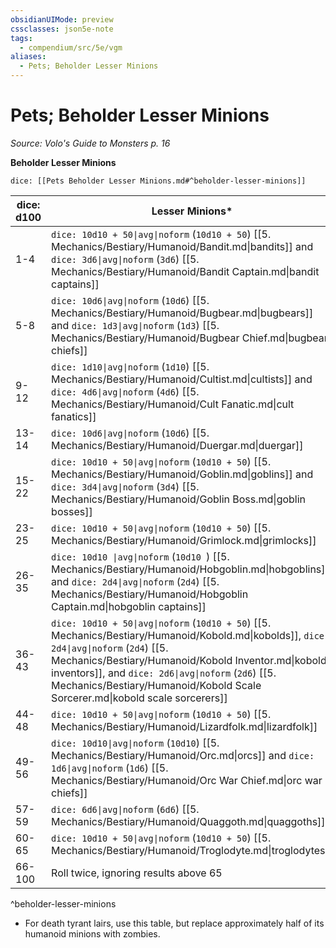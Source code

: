 ```yaml
---
obsidianUIMode: preview
cssclasses: json5e-note
tags:
  - compendium/src/5e/vgm
aliases:
  - Pets; Beholder Lesser Minions
---
```

# Pets; Beholder Lesser Minions
*Source: Volo's Guide to Monsters p. 16* 

**Beholder Lesser Minions**

`dice: [[Pets Beholder Lesser Minions.md#^beholder-lesser-minions]]`

| dice: d100 | Lesser Minions* |
|------------|-----------------|
| 1-4 | `dice: 10d10 + 50\|avg\|noform` (`10d10 + 50`) [[5. Mechanics/Bestiary/Humanoid/Bandit.md\|bandits]] and `dice: 3d6\|avg\|noform` (`3d6`) [[5. Mechanics/Bestiary/Humanoid/Bandit Captain.md\|bandit captains]] |
| 5-8 | `dice: 10d6\|avg\|noform` (`10d6`) [[5. Mechanics/Bestiary/Humanoid/Bugbear.md\|bugbears]] and `dice: 1d3\|avg\|noform` (`1d3`) [[5. Mechanics/Bestiary/Humanoid/Bugbear Chief.md\|bugbear chiefs]] |
| 9-12 | `dice: 1d10\|avg\|noform` (`1d10`) [[5. Mechanics/Bestiary/Humanoid/Cultist.md\|cultists]] and `dice: 4d6\|avg\|noform` (`4d6`) [[5. Mechanics/Bestiary/Humanoid/Cult Fanatic.md\|cult fanatics]] |
| 13-14 | `dice: 10d6\|avg\|noform` (`10d6`) [[5. Mechanics/Bestiary/Humanoid/Duergar.md\|duergar]] |
| 15-22 | `dice: 10d10 + 50\|avg\|noform` (`10d10 + 50`) [[5. Mechanics/Bestiary/Humanoid/Goblin.md\|goblins]] and `dice: 3d4\|avg\|noform` (`3d4`) [[5. Mechanics/Bestiary/Humanoid/Goblin Boss.md\|goblin bosses]] |
| 23-25 | `dice: 10d10 + 50\|avg\|noform` (`10d10 + 50`) [[5. Mechanics/Bestiary/Humanoid/Grimlock.md\|grimlocks]] |
| 26-35 | `dice: 10d10 \|avg\|noform` (`10d10 `) [[5. Mechanics/Bestiary/Humanoid/Hobgoblin.md\|hobgoblins]] and `dice: 2d4\|avg\|noform` (`2d4`) [[5. Mechanics/Bestiary/Humanoid/Hobgoblin Captain.md\|hobgoblin captains]] |
| 36-43 | `dice: 10d10 + 50\|avg\|noform` (`10d10 + 50`) [[5. Mechanics/Bestiary/Humanoid/Kobold.md\|kobolds]], `dice: 2d4\|avg\|noform` (`2d4`) [[5. Mechanics/Bestiary/Humanoid/Kobold Inventor.md\|kobold inventors]], and `dice: 2d6\|avg\|noform` (`2d6`) [[5. Mechanics/Bestiary/Humanoid/Kobold Scale Sorcerer.md\|kobold scale sorcerers]] |
| 44-48 | `dice: 10d10 + 50\|avg\|noform` (`10d10 + 50`) [[5. Mechanics/Bestiary/Humanoid/Lizardfolk.md\|lizardfolk]] |
| 49-56 | `dice: 10d10\|avg\|noform` (`10d10`) [[5. Mechanics/Bestiary/Humanoid/Orc.md\|orcs]] and `dice: 1d6\|avg\|noform` (`1d6`) [[5. Mechanics/Bestiary/Humanoid/Orc War Chief.md\|orc war chiefs]] |
| 57-59 | `dice: 6d6\|avg\|noform` (`6d6`) [[5. Mechanics/Bestiary/Humanoid/Quaggoth.md\|quaggoths]] |
| 60-65 | `dice: 10d10 + 50\|avg\|noform` (`10d10 + 50`) [[5. Mechanics/Bestiary/Humanoid/Troglodyte.md\|troglodytes]] |
| 66-100 | Roll twice, ignoring results above 65 |
^beholder-lesser-minions

* For death tyrant lairs, use this table, but replace approximately half of its humanoid minions with zombies.

